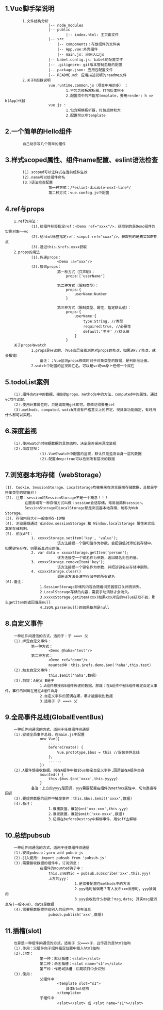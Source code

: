 ## 1.Vue脚手架说明
			1.文件结构分析
						|-- node_modules
						|-- public
								|-- index.html: 主页面文件
						|-- src
							|-- components：存放组件的文件夹
							|-- App.vue:外壳组件
							|-- main.js: 应用入口js
						|-- babel.config.js: babel的配置文件
						|-- .gitignore: git版本管制忽略的配置
						|-- package.json: 应用包配置文件 
						|-- README.md: 应用描述说明的readme文件
			2.关于h函数说明
						vue.runtime.common.js（项目中用的多） : 
								1.不包含模板解析器，打包后体积小
								2.配置项中的不能写template，要用render: h => h(App)代替
						vue.js : 
								1.包含解模板析器，打包后体积大
								2.配置可以写template

## 2.一个简单的Hello组件
			自己动手写几个简单的组件

## 3.样式scoped属性、组件name配置、eslint语法检查
			(1).scoped可以让样式在当前组件生效
			(2).name可以给组件命名
			(3.)语法检查配置
						第一种方式：/*eslint-disable-next-line*/
						第二种方式：vue.confog.js中配置

## 4.ref与props
		1.ref的用法：
				(1).给组件标签指定ref：<Demo ref="xxxx"/>，获取到的是Demo组件的实例对象——vc
				(2).给html标签指定ref：<input ref="xxxx"/>，获取到的是真实DOM节点
				(3).通过this.$refs.xxxx获取
		2.props的用法
				(1).传递props：
							<Demo :a="xxx"/>
				(2).接收props：
							第一种方式（只声明）：
								props:['userName'] 
	
							第二种方式（限制类型）：
								props:{
									userName:Number
								}
	
							第三种方式（限制类型、属性，指定默认值）：
								props:{
									userName:{
										type:String, //类型
										required:true, //必要性
										default:'老王' //默认值
									}
								}
		关于props与watch
				1.props是只读的，（Vue底层会监测你对props的修改，如果进行了修改，就会报错）
					备注：；Vue监测props修改时对于对象类型的数据，是判断地址值。
				2.watch中配置的监视属性名，可以是vc或vm身上任何一个属性

## 5.todoList案例
		(1).组件data中的数据、接到的props、methods中的方法、computed中的属性，通过vc均可读取。
		(2).使用计算属性时，只是读取用get即可，修改记得要用set
		(3).methods、computed、watch并没有严格意义上的界定，视具体功能而定，有时用什么都可以实现。

## 6.深度监视
		(1).使用watch时根据数据的具体结构，决定是否采用深度监视
		(2).深度监视：
					(1).Vue中watch中配置的监视，默认只能监测自身一层的数据
					(2).配置deep:true可以检测所有层次的数据

## 7.浏览器本地存储（webStorage）
	(1). Cookie、SessionStorage、LocalStorage均被用来在浏览器端存储数据，且都是字符串类型的键值对！
	(2). 注意：session和SessionStorage不是一个概念！！！
			 在服务端有一种存储方式叫做：session会话存储，常常被简称session。
			 SessionStorage和LocalStorage都是浏览器本地存储，统称为Web Storage。
	(3). 存储内容大小一般支持5-10MB
	(4). 浏览器端通过 Window.sessionStorage 和 Window.localStorage 属性来实现本地存储机制。
	(5). 相关API：
				1. xxxxxStorage.setItem('key', 'value');
							该方法接受一个键和值作为参数，会把键值对添加到存储中，如果键名存在，则更新其对应的值。
				2. var data = xxxxxStorage.getItem('person');
							该方法接受一个键名作为参数，返回键名对应的值。
				3. xxxxxStorage.removeItem('key');
							该方法接受一个键名作为参数，并把该键名从存储中删除。
				4. xxxxxStorage.clear()
							调用该方法会清空存储中的所有键名
	(6).备注：
					1.SessionStorage存储的内容会随着浏览器窗口关闭而消失。
					2.LocalStorage存储的内容，需要手动清除才会消失。
					3.xxxxxStorage.getItem(xxx)如果xxx对应的value获取不到，那么getItem的返回值是null
					4.JSON.parse(null)的结果依然是null

## 8.自定义事件
		一种组件间通信的方式，适用于：子 ===> 父
		(1).绑定自定义事件：
				第一种方式：
						<Demo @haha="test"/>
				第二种方式：
						<Demo ref="demo"/>
						mounted中：this.$refs.demo.$on('haha',this.test)
		(2).触发自定义事件：
						this.$emit('haha',数据)
		(3).前提：A是父 B是子
					1.A组件想接收B组件传递的数据，那就：在A组件中给B组件绑定自定义事件，事件的回调在是在A组件自身
					2.自定义事件的回调在哪，哪才能接收到数据
					3.适用于 子 ===> 父


## 9.全局事件总线(GlobalEventBus)
		一种组件间通信的方式，适用于任意组件间通信
		(1).安装全局事件总线，在main.js中配置
					new Vue({
						.....
						beforeCreate() {
							Vue.prototype.$bus = this //安装事件总线
						},
						......
					})
		(2).A组件想接收数据，则在A组件中给$bus绑定自定义事件,回调留在A组件自身
					mounted() {
						this.$bus.$on('xxxx',this.yyyyy)
					}
				备注：上方的yyyy是回调，yyy需要配置在组件的methos属性中，切勿直接写回调
		(3).要提供数据的组件中触发事件：this.$bus.$emit('xxxx',数据)
		(4).备注：
						1.谁接数据，谁就$on('xxx-xxx',this.yyy)
						2.谁发数据，谁就$emit('xxx-xxxx',数据)
						3.记得在beforeDestroy中解绑事件，用$off去解绑

## 10.总结pubsub
		一种组件间通信的方式，适用于任意组件间通信
		(1).安装pubsub：yarn add pubub-js
		(2).引入使用: import pubsub from 'pubsub-js'
		(3).需要接收数据的组件中，订阅消息：
					在组件的mounted钩子中：
						this.订阅的id = pubsub.subscribe('xxx',this.yyy)
						上方的yyy：
									1.是需要配置在methods中的方法
									2.yyy啥时候调用？有人发布xxx消息时，yyy被调用
									3.yyy会收到什么参数？msg,data; 其实msg是消息名(一般不用)、data是数据
		(4).需要把数据提供给别人的组件中，发布消息
						pubsub.publish('xxx',数据)

## 11.插槽(slot)
		也算是一种组件间通信的方式，适用于 父===>子，且传递的是html结构
		(1).作用：父组件向子组件指定位置中插入html结构
		(2).分类：
					第一种：默认插槽：<slot></slot>
					第二种：命名插槽：<slot name="s1"></slot>
					第三种：作用域插槽：后期项目中会讲到
		(3).使用：	
					父组件中：
							<template slot="s1">
								具体html结构
							</template>
					子组件中：
							<slot></slot> 或 <slot name="s1"></slot>
		
